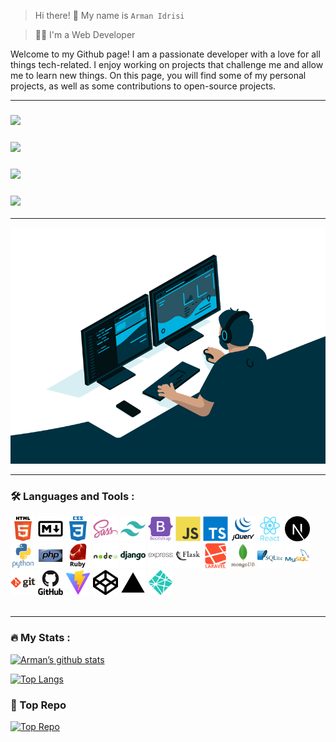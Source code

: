 > Hi there! 👋 My name is `Arman Idrisi`

> 👨‍💻 I'm a Web Developer

Welcome to my Github page! I am a passionate developer with a love for all things tech-related. I enjoy working on projects that challenge me and allow me to learn new things. On this page, you will find some of my personal projects, as well as some contributions to open-source projects.

---

### <a href="https://instagram.com/Mohd_arman_idrisi01"><img src="https://img.shields.io/badge/instagram%20@mohd_arman_idrisi01-DD2476?style=for-the-badge&logo=instagram&logoColor=white"/></a>

### <a href="https://youtube.com/Armanidrisi1"><img src="https://img.shields.io/badge/Youtube:%20Arman%20Idrisi%20YT-FF0000?style=for-the-badge&logo=youtube&logoColor=white"/></a>

### <a href="https://twitter.com/Armanidrisi01/"><img src="https://img.shields.io/badge/twitter%20@armanidrisi01-0D95E8?style=for-the-badge&logo=twitter&logoColor=white"/></a>

### <a href="https://arman-idrisi.netlify.app/"><img height="30px" src="https://img.shields.io/badge/My%20Website-8E2DE2?style=for-the-badge&logo=google%20chrome&logoColor=white"/></a>

---

<img src="https://raw.githubusercontent.com/Armanidrisi/Armanidrisi/main/code.gif" alt="Image"/>

---

### :hammer_and_wrench: Languages and Tools :

<div>
<img src="https://raw.githubusercontent.com/Armanidrisi/Armanidrisi/main/icons/html5-original-wordmark.svg" title="HTML5" alt="HTML" width="40" height="40"/>
<img src="https://github.com/Armanidrisi/Armanidrisi/raw/main/icons/markdown-original.svg" title="Markdown" alt="markdown" width="40" height="40"/>
<img src="https://github.com/Armanidrisi/Armanidrisi/raw/main/icons/css3-plain-wordmark.svg"  title="CSS3" alt="CSS" width="40" height="40"/>
<img src="https://github.com/Armanidrisi/Armanidrisi/raw/main/icons/sass-original.svg" title="sass" alt="sass" width="40" height="40"/>
<img src="https://github.com/Armanidrisi/Armanidrisi/raw/main/icons/tailwindcss-plain.svg" title="tailwindcss" alt="tailwind" width="40" height="40"/>
<img src="https://github.com/Armanidrisi/Armanidrisi/raw/main/icons/bootstrap-plain-wordmark.svg" title="bootstrap" alt="bootstrap" width="40" height="40"/>
<img src="https://github.com/Armanidrisi/Armanidrisi/raw/main/icons/javascript-original.svg" title="JavaScript" alt="JavaScript" width="40" height="40"/>
<img src="https://github.com/Armanidrisi/Armanidrisi/raw/main/icons/typescript-original.svg" title="TypeScript" alt="TypeScript" width="40" height="40"/>
<img src="https://github.com/Armanidrisi/Armanidrisi/raw/main/icons/jquery-original-wordmark.svg" title="jquery" alt="jquery" width="40" height="40"/>
<img src="https://github.com/Armanidrisi/Armanidrisi/raw/main/icons/react-original-wordmark.svg" title="React" alt="React" width="40" height="40"/>
<img src="https://github.com/Armanidrisi/Armanidrisi/raw/main/icons/nextjs-icon.svg" title="NextJs" alt="NextJs" width="40" height="40"/>
<img src="https://github.com/Armanidrisi/Armanidrisi/raw/main/icons/python-original-wordmark.svg" title="Python" alt="Python" width="40" height="40"/>
<img src="https://github.com/Armanidrisi/Armanidrisi/raw/main/icons/php-original.svg" title="php" alt="php" width="40" height="40"/>   <img src="https://github.com/Armanidrisi/Armanidrisi/raw/main/icons/ruby-original-wordmark.svg" title="ruby" alt="ruby" width="40" height="40"/>
<img src="https://github.com/Armanidrisi/Armanidrisi/raw/main/icons/nodejs-original-wordmark.svg" title="NodeJS" alt="NodeJS" width="40" height="40"/>
<img src="https://github.com/Armanidrisi/Armanidrisi/raw/main/icons/django-plain-wordmark.svg" title="django" alt="django" width="40" height="40"/>
<img src="https://github.com/Armanidrisi/Armanidrisi/raw/main/icons/express-original-wordmark.svg" title="expressjs" alt="expressjs" width="40" height="40"/>
<img src="https://github.com/Armanidrisi/Armanidrisi/raw/main/icons/flask-original-wordmark.svg" title="flask" alt="flask" width="40" height="40"/>
<img src="https://github.com/Armanidrisi/Armanidrisi/raw/main/icons/laravel-plain-wordmark.svg" title="laravel" alt="laravel" width="40" height="40"/>
<img src="https://github.com/Armanidrisi/Armanidrisi/raw/main/icons/mongodb-original-wordmark.svg" title="mongodb" alt="mongodb" width="40" height="40"/>
<img src="https://github.com/Armanidrisi/Armanidrisi/raw/main/icons/sqlite-original-wordmark.svg" title="sqlite"  alt="sqlite" width="40" height="40"/>
<img src="https://github.com/Armanidrisi/Armanidrisi/raw/main/icons/mysql-original-wordmark.svg" title="MySQL"  alt="MySQL" width="40" height="40"/>
<img src="https://github.com/Armanidrisi/Armanidrisi/raw/main/icons/git-original-wordmark.svg" title="Git" alt="Git" width="40" height="40"/>
<img src="https://github.com/Armanidrisi/Armanidrisi/raw/main/icons/github-original-wordmark.svg" title="github" alt="github" width="40" height="40"/>
<img src="https://github.com/Armanidrisi/Armanidrisi/raw/main/icons/vite-logo.svg" title="vite" alt="vite" width="40" height="40"/>
<img src="https://github.com/Armanidrisi/Armanidrisi/raw/main/icons/codepen-plain.svg" title="codepen" alt="codepen" width="40" height="40"/>
<img src="https://github.com/Armanidrisi/Armanidrisi/raw/main/icons/vercel-original.svg" title="vercel" alt="vercel" width="40" height="40"/>
<img src="https://github.com/Armanidrisi/Armanidrisi/raw/main/icons/netlify-original.svg" title="netlify" alt="netlify" width="40" height="40"/>

</div>
<br>

---

### :fire: My Stats :

[![Arman’s github stats](https://github-readme-stats.vercel.app/api?username=armanidrisi)](https://github.com/Armanidrisi)

[![Top Langs](https://github-readme-stats.vercel.app/api/top-langs/?username=armanidrisi&layout=compact)](https://github.com/Armanidrisi)

### :space_invader: Top Repo

[![Top Repo](https://github-readme-stats.vercel.app/api/pin/?username=armanidrisi&repo=chatgpt-python-bot)](https://github.com/Armanidrisi/chatgpt-python-bot)
